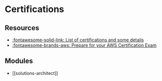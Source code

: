Certifications
===

Resources
---

- [:fontawesome-solid-link: List of certifications and some details][1]
- [:fontawesome-brands-aws: Prepare for your AWS Certification Exam][2]

<!-- Links -->
[1]: https://courses.datacumulus.com/
[2]: https://aws.amazon.com/certification/certification-prep/


Modules
---

- [[solutions-architect]]
